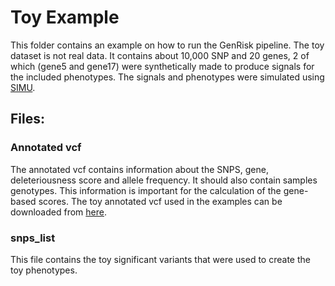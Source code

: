 # Toy Example

This folder contains an example on how to run the GenRisk pipeline.
The toy dataset is not real data. It contains about 10,000 SNP and 20 genes, 
2 of which (gene5 and gene17) were synthetically made to produce signals for the included phenotypes.
The signals and phenotypes were simulated using [SIMU](https://github.com/precimed/simu).

## Files:
### Annotated vcf
The annotated vcf contains information about the SNPS, gene, deleteriousness score and allele frequency.
It should also contain samples genotypes. This information is important for the calculation of the gene-based scores.
The toy annotated vcf used in the examples can be downloaded from [here](https://uni-bonn.sciebo.de/s/WQroVFBQ8NXNnF1/download).

### snps_list
This file contains the toy significant variants that were used to create the toy phenotypes.

